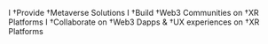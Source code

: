 I †Provide †Metaverse Solutions
I †Build †Web3 Communities on †XR Platforms
I †Collaborate on †Web3 Dapps & †UX experiences on †XR Platforms
<!---
R8SH8D/R8SH8D is a ✨ special ✨ repository because its `README.md` (this file) appears on your GitHub profile.
You can click the Preview link to take a look at your changes.
--->
